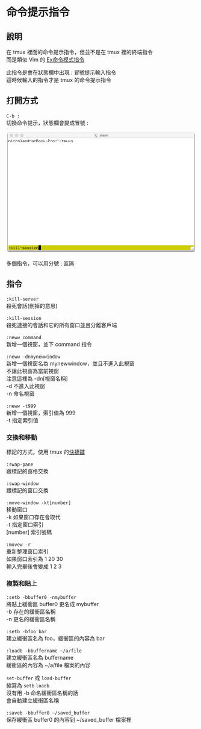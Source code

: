 # 命令提示指令

## 說明

在 tmux 裡面的命令提示指令，但並不是在 tmux 裡的終端指令  
而是類似 Vim 的 [Ex命令模式指令](../../../../vim/ex-ming-ling-mo-shi-zhi-ling/)

此指令是會在狀態欄中出現 : 冒號提示輸入指令  
這時候輸入的指令才是  tmux 的命令提示指令

## 打開方式

`C-b :`  
切換命令提示，狀態欄會變成冒號 :

![](../../../../.gitbook/assets/tmux_command_prompt.png)

多個指令，可以用分號 ; 區隔

## 指令

`:kill-server`  
殺死會話\(刪掉的意思\)

`:kill-session`  
殺死連接的會話和它的所有窗口並且分離客戶端

`:neww command`  
新增一個視窗，並下 command 指令

`:neww -dnmynewwindow`  
新增一個視窗名為 mynewwindow，並且不進入此視窗  
不讓此視窗為當前視窗  
注意這裡為 -dn\[視窗名稱\]  
-d 不進入此視窗  
-n 命名視窗

`:neww -t999`  
新增一個視窗，索引值為 999  
-t 指定索引值

### 交換和移動

標記的方式，使用 tmux 的[快捷鍵](jin-ru-dao-tmux-de-kuai-jie-jian.md#jiao-huan-he-yi-dong)

`:swap-pane`  
跟標記的窗格交換

`:swap-window`  
跟標記的窗口交換

`:move-window -kt[number]`  
移動窗口  
-k 如果窗口存在會取代  
-t 指定窗口索引  
\[number\] 索引號碼

`:movew -r`  
重新整理窗口索引  
如果窗口索引為 1 20 30  
輸入完畢後會變成 1 2 3

### 複製和貼上

`:setb -bbuffer0 -nmybuffer`  
將貼上緩衝區 buffer0 更名成 mybuffer  
-b 存在的緩衝區名稱  
-n 更名的緩衝區名稱

`:setb -bfoo bar`  
建立緩衝區名為 foo，緩衝區的內容為 bar

`:loadb -bbuffername ~/a/file`  
建立緩衝區名為 buffername  
緩衝區的內容為 ~/a/file 檔案的內容

`set-buffer` 或 `load-buffer`  
縮寫為 `setb` `loadb`  
沒有用 -b 命名緩衝區名稱的話  
會自動建立緩衝區名稱

`:saveb -bbuffer0 ~/saved_buffer`  
保存緩衝區 buffer0 的內容到 ~/saved\_buffer 檔案裡  


